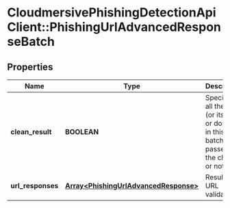 # CloudmersivePhishingDetectionApiClient::PhishingUrlAdvancedResponseBatch

## Properties
Name | Type | Description | Notes
------------ | ------------- | ------------- | -------------
**clean_result** | **BOOLEAN** | Specifies if all the urls (or its hosts or domains) in this batch call passed all the checks or not. | [optional] 
**url_responses** | [**Array&lt;PhishingUrlAdvancedResponse&gt;**](PhishingUrlAdvancedResponse.md) | Resulting URL validations | [optional] 


